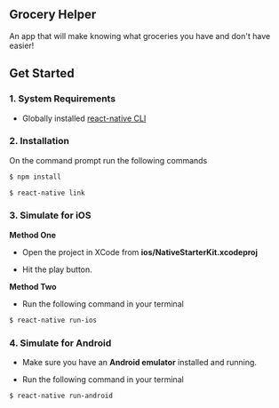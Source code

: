 
## Grocery Helper

An app that will make knowing what groceries you have and don't have easier!

## Get Started

### 1. System Requirements

* Globally installed [react-native CLI](https://facebook.github.io/react-native/docs/getting-started.html)

### 2. Installation

On the command prompt run the following commands

```sh
$ npm install
```

```sh
$ react-native link
```

### 3. Simulate for iOS

**Method One**

*	Open the project in XCode from **ios/NativeStarterKit.xcodeproj**

*	Hit the play button.


**Method Two**

*	Run the following command in your terminal

```sh
$ react-native run-ios
```

### 4. Simulate for Android

*	Make sure you have an **Android emulator** installed and running.

*	Run the following command in your terminal

```sh
$ react-native run-android
```
